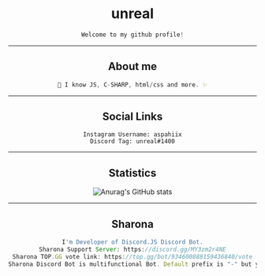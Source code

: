 
<h1 align="center"> unreal </h1>

<div align="center">
 
```js
Welcome to my github profile!

```
---
</div>



<div align="center">
  
## About me

</h1>

```js
🌴 I know JS, C-SHARP, html/css and more. ✨
```
---
## Social Links
```
Instagram Username: aspahiix
Discord Tag: unreal#1400
```
---
## Statistics
![Anurag's GitHub stats](https://github-readme-stats.vercel.app/api?username=aspahiix&show_icons=true&theme=merko) 

---

## Sharona
```js
I'm Developer of Discord.JS Discord Bot.
Sharona Support Server: https://discord.gg/MY3zm2r4NE
Sharona TOP.GG vote link: https://top.gg/bot/934600888159436840/vote
Sharona Discord Bot is multifunctional Bot. Default prefix is "-" but you can change it with command [prefix]setprefix 
```
